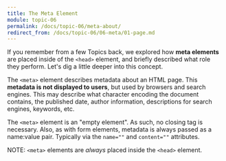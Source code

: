 ```yaml
---
title: The Meta Element
module: topic-06
permalink: /docs/topic-06/meta-about/
redirect_from: /docs/topic-06/06-meta/01-page.md
---
```


<div class="divider-heading"></div>

If you remember from a few Topics back, we explored how **meta elements** are placed inside of the `<head>` element, and briefly described what role they perform. Let's dig a little deeper into this concept.

The `<meta>` element describes metadata about an HTML page. This **metadata is not displayed to users**, but used by browsers and search engines. This may describe  what character encoding the document contains, the published date, author information, descriptions for search engines, keywords, etc.

The `<meta>` element is an "empty element". As such, no closing tag is necessary. Also, as with form elements, metadata is always passed as a name:value pair. Typically via the `name=""` and `content=""` attributes.

<span class="label label-info">NOTE:</span> `<meta>` elements are _always_ placed inside the `<head>` element.

